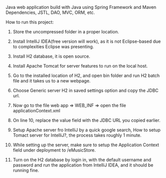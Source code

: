 Java web application build with Java using Spring Framework and Maven Dependencies, JSTL, DAO, MVC, ORM, etc.


 How to run this project:

 1. Store the uncompressed folder in a proper location.

 2. Install IntelliJ IDEA(free version will work), as it is not Eclipse-based due to complexities Eclipse was presenting.

 3. Install H2 database, it is open source.

 4. Install Apache Tomcat for server features to run on the local host.

 5. Go to the installed location of H2, and open bin folder and run H2 batch file and it takes us to a new webpage.

 6. Choose Generic server H2 in saved settings option and copy the JDBC url.

 7. Now go to the file web app => WEB_INF => open the file applicationContext.xml

 8. On line 10, replace the value field with the JDBC URL you copied earlier.

 9. Setup Apache server fro IntelliJ by a quick google search, How to setup Tomact server for IntelliJ?, the process takes roughly 1 minute.

 10. While setting up the server, make sure to setup the Application Context field under deployment to /eMusicStore.

 11. Turn on the H2 database by login in, with the default username and password and run the application from IntelliJ IDEA, and it should be running fine.
